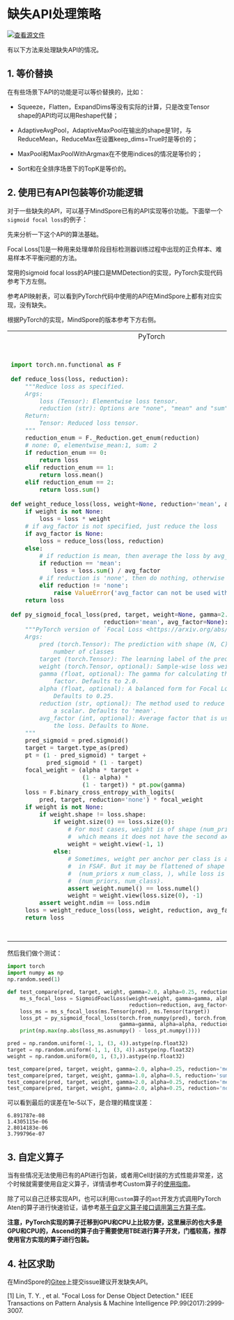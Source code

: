 # 缺失API处理策略

[![查看源文件](https://mindspore-website.obs.cn-north-4.myhuaweicloud.com/website-images/br_base/resource/_static/logo_source.svg)](https://gitee.com/mindspore/docs/blob/br_base/docs/mindspore/source_zh_cn/migration_guide/missing_api_processing_policy.md)

有以下方法来处理缺失API的情况。

## 1. 等价替换

在有些场景下API的功能是可以等价替换的，比如：

- Squeeze，Flatten，ExpandDims等没有实际的计算，只是改变Tensor shape的API均可以用Reshape代替；

- AdaptiveAvgPool，AdaptiveMaxPool在输出的shape是1时，与ReduceMean，ReduceMax在设置keep_dims=True时是等价的；

- MaxPool和MaxPoolWithArgmax在不使用indices的情况是等价的；

- Sort和在全排序场景下的TopK是等价的。

## 2. 使用已有API包装等价功能逻辑

对于一些缺失的API，可以基于MindSpore已有的API实现等价功能。下面举一个`sigmoid focal loss`的例子：

先来分析一下这个API的算法基础。

Focal Loss[1]是一种用来处理单阶段目标检测器训练过程中出现的正负样本、难易样本不平衡问题的方法。

常用的sigmoid focal loss的API接口是MMDetection的实现，PyTorch实现代码参考下方左侧。

参考API映射表，可以看到PyTorch代码中使用的API在MindSpore上都有对应实现，没有缺失。

根据PyTorch的实现，MindSpore的版本参考下方右侧。

<table class="colwidths-auto docutils align-default">
<tr>
<td style="text-align:center"> PyTorch </td> <td style="text-align:center"> MindSpore </td>
</tr>
<tr>
<td style="vertical-align:top"><pre>

```python
import torch.nn.functional as F

def reduce_loss(loss, reduction):
    """Reduce loss as specified.
    Args:
        loss (Tensor): Elementwise loss tensor.
        reduction (str): Options are "none", "mean" and "sum".
    Return:
        Tensor: Reduced loss tensor.
    """
    reduction_enum = F._Reduction.get_enum(reduction)
    # none: 0, elementwise_mean:1, sum: 2
    if reduction_enum == 0:
        return loss
    elif reduction_enum == 1:
        return loss.mean()
    elif reduction_enum == 2:
        return loss.sum()

def weight_reduce_loss(loss, weight=None, reduction='mean', avg_factor=None):
    if weight is not None:
        loss = loss * weight
    # if avg_factor is not specified, just reduce the loss
    if avg_factor is None:
        loss = reduce_loss(loss, reduction)
    else:
        # if reduction is mean, then average the loss by avg_factor
        if reduction == 'mean':
            loss = loss.sum() / avg_factor
        # if reduction is 'none', then do nothing, otherwise raise an error
        elif reduction != 'none':
            raise ValueError('avg_factor can not be used with reduction="sum"')
    return loss

def py_sigmoid_focal_loss(pred, target, weight=None, gamma=2.0, alpha=0.25,
                          reduction='mean', avg_factor=None):
    """PyTorch version of `Focal Loss <https://arxiv.org/abs/1708.02002>`_.
    Args:
        pred (torch.Tensor): The prediction with shape (N, C), C is the
            number of classes
        target (torch.Tensor): The learning label of the prediction.
        weight (torch.Tensor, optional): Sample-wise loss weight.
        gamma (float, optional): The gamma for calculating the modulating
            factor. Defaults to 2.0.
        alpha (float, optional): A balanced form for Focal Loss.
            Defaults to 0.25.
        reduction (str, optional): The method used to reduce the loss into
            a scalar. Defaults to 'mean'.
        avg_factor (int, optional): Average factor that is used to average
            the loss. Defaults to None.
    """
    pred_sigmoid = pred.sigmoid()
    target = target.type_as(pred)
    pt = (1 - pred_sigmoid) * target +
          pred_sigmoid * (1 - target)
    focal_weight = (alpha * target +
                    (1 - alpha) *
                    (1 - target)) * pt.pow(gamma)
    loss = F.binary_cross_entropy_with_logits(
        pred, target, reduction='none') * focal_weight
    if weight is not None:
        if weight.shape != loss.shape:
            if weight.size(0) == loss.size(0):
                # For most cases, weight is of shape (num_priors, ),
                #  which means it does not have the second axis num_class
                weight = weight.view(-1, 1)
            else:
                # Sometimes, weight per anchor per class is also needed. e.g.
                #  in FSAF. But it may be flattened of shape
                #  (num_priors x num_class, ), while loss is still of shape
                #  (num_priors, num_class).
                assert weight.numel() == loss.numel()
                weight = weight.view(loss.size(0), -1)
        assert weight.ndim == loss.ndim
    loss = weight_reduce_loss(loss, weight, reduction, avg_factor)
    return loss
```

</pre>
</td>
<td style="vertical-align:top"><pre>

```python
import mindspore as ms
from mindspore import nn, ops

class SigmoidFoaclLoss(nn.Cell):
    def __init__(self, weight=None, gamma=2.0, alpha=0.25, reduction='mean', avg_factor=None):
        super(SigmoidFoaclLoss, self).__init__()
        self.sigmoid = ops.Sigmoid()
        self.alpha = alpha
        self.gamma = gamma
        self.weight = ms.Tensor(weight) if weight is not None else weight
        self.reduction = reduction
        self.avg_factor = avg_factor
        self.binary_cross_entropy_with_logits = nn.BCEWithLogitsLoss(reduction="none")
        self.is_weight = (weight is not None)

    def reduce_loss(self, loss):
        """Reduce loss as specified.
        Args:
            loss (Tensor): Elementwise loss tensor.
        Return:
            Tensor: Reduced loss tensor.
        """
        if self.reduction == "mean":
            return loss.mean()
        elif self.reduction == "sum":
            return loss.sum()
        return loss

    def weight_reduce_loss(self, loss):
        # if avg_factor is not specified, just reduce the loss
        if self.avg_factor is None:
            loss = self.reduce_loss(loss)
        else:
            # if reduction is mean, then average the loss by avg_factor
            if self.reduction == 'mean':
                loss = loss.sum() / self.avg_factor
            # if reduction is 'none', then do nothing, otherwise raise an error
            elif self.reduction != 'none':
                raise ValueError('avg_factor can not be used with reduction="sum"')
        return loss

    def construct(self, pred, target):
        pred_sigmoid = self.sigmoid(pred)
        target = ops.cast(target, pred.dtype)

        pt = (1 - pred_sigmoid) * target +
              pred_sigmoid * (1 - target)
        focal_weight = (self.alpha * target +
                        (1 - self.alpha) *
                        (1 - target)) * ops.pow(pt, self.gamma)
        loss = self.binary_cross_entropy_with_logits(pred, target) * focal_weight

        if self.is_weight:
            weight = self.weight
            if self.weight.shape != loss.shape:
                if self.weight.shape[0] == loss.shape[0]:
                    # For most cases, weight is of shape (num_priors, ),
                    # which means it does not have the second axis num_class
                    weight = self.weight.view(-1, 1)
                elif self.weight.size == loss.size:
                    # Sometimes, weight per anchor per class is also needed.
                    # e.g. in FSAF. But it may be flattened of shape
                    # (num_priors x num_class, ), while loss is still of shape
                    # (num_priors, num_class).
                    weight = self.weight.view(loss.shape[0], -1)
                elif self.weight.ndim != loss.ndim:
                    raise ValueError(f"weight shape {self.weight.shape} is not match to loss shape {loss.shape}")
            loss = loss * weight
        loss = self.weight_reduce_loss(loss)
        return loss
```

</pre>
</td>
</tr>
</table>

然后我们做个测试：

```python
import torch
import numpy as np
np.random.seed(1)

def test_compare(pred, target, weight, gamma=2.0, alpha=0.25, reduction='mean', avg_factor=None):
    ms_s_focal_loss = SigmoidFoaclLoss(weight=weight, gamma=gamma, alpha=alpha,
                                       reduction=reduction, avg_factor=avg_factor)
    loss_ms = ms_s_focal_loss(ms.Tensor(pred), ms.Tensor(target))
    loss_pt = py_sigmoid_focal_loss(torch.from_numpy(pred), torch.from_numpy(target), weight=torch.from_numpy(weight),
                                    gamma=gamma, alpha=alpha, reduction=reduction, avg_factor=avg_factor)
    print(np.max(np.abs(loss_ms.asnumpy() - loss_pt.numpy())))

pred = np.random.uniform(-1, 1, (3, 4)).astype(np.float32)
target = np.random.uniform(-1, 1, (3, 4)).astype(np.float32)
weight = np.random.uniform(0, 1, (3,)).astype(np.float32)

test_compare(pred, target, weight, gamma=2.0, alpha=0.25, reduction='mean', avg_factor=None)
test_compare(pred, target, weight, gamma=1.0, alpha=0.5, reduction='sum', avg_factor=None)
test_compare(pred, target, weight, gamma=2.0, alpha=0.25, reduction='mean', avg_factor=0.3)
test_compare(pred, target, weight, gamma=2.0, alpha=0.25, reduction='none', avg_factor=None)
```

可以看到最后的误差在1e-5以下，是合理的精度误差：

```text
6.891787e-08
1.4305115e-06
2.8014183e-06
3.799796e-07
```

## 3. 自定义算子

当有些情况无法使用已有的API进行包装，或者用Cell封装的方式性能非常差，这个时候就需要使用自定义算子，详情请参考Custom算子的[使用指南](https://www.mindspore.cn/tutorials/experts/zh-CN/br_base/operation/op_custom.html)。

除了可以自己迁移实现API，也可以利用`Custom`算子的`aot`开发方式调用PyTorch Aten的算子进行快速验证，请参考[基于自定义算子接口调用第三方算子库](https://www.mindspore.cn/docs/zh-CN/br_base/migration_guide/use_third_party_op.html)。

**注意，PyTorch实现的算子迁移到GPU和CPU上比较方便，这里展示的也大多是GPU和CPU的，Ascend的算子由于需要使用TBE进行算子开发，门槛较高，推荐使用官方实现的算子进行包装。**

## 4. 社区求助

在MindSpore的[Gitee](https://gitee.com/mindspore/mindspore/issues)上提交issue建议开发缺失API。

[1] Lin, T. Y. , et al. "Focal Loss for Dense Object Detection." IEEE Transactions on Pattern Analysis & Machine Intelligence PP.99(2017):2999-3007.
